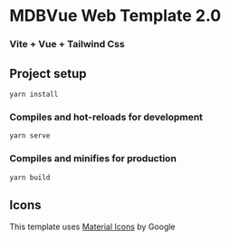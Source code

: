 # MDBVue Web Template 2.0

### Vite + Vue + Tailwind Css

## Project setup

```
yarn install
```

### Compiles and hot-reloads for development

```
yarn serve
```

### Compiles and minifies for production

```
yarn build
```

## Icons

This template uses [Material Icons](https://fonts.google.com/icons?icon.set=Material+Icons) by Google
